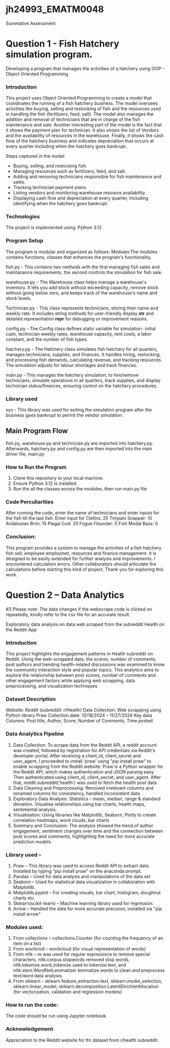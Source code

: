 # jh24993_EMATM0048
Summative Assessment

# Question 1 - Fish Hatchery simulation program.

Developing a program that manages the activities of a hatchery using OOP – Object Oriented Programming

### Introduction

This project uses Object Oriented Programming to create a model that coordinates the running of a fish hatchery business. The model oversees activities like buying, selling and restocking of fish and the resources used in handling the fish (fertilizers, feed, salt). The model also manages the addition and removal of technicians that are in charge of the fish maintenance and sale. Another interesting part of the model is the fact that it shows the payment plan for technician. It also shows the list of Vendors and the availability of resources in the warehouse. Finally, it shows the cash flow of the hatchery business and indicates depreciation that occurs at every quarter including when the hatchery goes bankrupt.

Steps captured in the model
- Buying, selling, and restocking fish.
- Managing resources such as fertilizers, feed, and salt.
- Adding and removing technicians responsible for fish maintenance and sales.
- Tracking technician payment plans.
- Listing vendors and monitoring warehouse resource availability.
- Displaying cash flow and depreciation at every quarter, including identifying when the hatchery goes bankrupt.

### Technologies
The project is implemented using:
Python 3.12

### Program Setup
The program is modular and organized as follows:
Modules:The modules contains functions, classes that enhances the program's functionality.

fish.py - This contains two methods with the first managing fish sales and maintanance requirements, the second controls the simulation for fish sale.

warehouse.py - The Warehouse class helps manage a warehouse's inventory. It lets you add stock without exceeding capacity, remove stock without going below zero, and keeps track of the warehouse's name and stock levels.

Technician.py - This class represents technicians, storing their name and weekly rate. It includes string methods for user-friendly display __str__ and detailed representation __repr__ for debugging or improvement reasons.

config.py - The Config class defines static variable for simulation- initial cash, technician weekly rates, warehouse capacity, rent costs, a labor constant, and the number of fish types.

hatchery.py - The Hatchery class simulates fish hatchery for all quarters, manages technicians, supplies, and finances. It handles hiring, restocking, and processing fish demands, calculating revenue, and tracking resources. The simulation adjusts for labour shortages and track finances.

main.py - This manages the hatchery simulation, to hire/remove technicians, simulate operations in all quarters, track supplies, and display technician status/finances, ensuring control on the hatchery procedures.

### Library used

sys - This library was used for exiting the simulation program after the business goes bankrupt to permit the vendor simulation.

## Main Program Flow
fish.py, warehouse.py and technician.py are imported into hatchery.py. Afterwards, hatchery.py and config.py are then imported into the main driver file, main.py

### How to Run the Program
1. Clone this repository to your local machine.
2. Ensure Python 3.12 is installed.
3. Run the all the classes across the modules, then run main.py file

### Code Perculiarities
After running the code, enter the name of technicians and enter inputs for the fish till the last fish.
Enter input for Clefins: 25
Timpani Snapper: 10
Andalusian Brim: 15
Plagal Cod: 20
Fogue Flounder: 0
Fish Modal Bass: 0


### Conclusion:
This program provides a system to manage the activities of a fish hatchery fish sell, employee employmet, resources and finance management. It is designed to be easily extended for further analysis and improvements. I encountered calculation errors. Other collaborators should articulate the calculations before starting this kind of project. Thank you for exploring this work.

































































































# Question 2 – Data Analytics

#3 Please note: The data changes if the webscrape code is clicked on repeatedly, kindly refer to the csv file for an accurate result.

Exploratory data analysis on data web scraped from the subreddit Health on the Reddit App

### Introduction
This project highlights the engagement patterns in Health subreddit on Reddit. Using the web-scrapped data, the scores, number of comments, post authors and trending health-related discussions was examined to know the community interaction style and popular topics. This analytics aims to explore the relationship between post scores, number of comments and other engagement factors while applying web scrapping, data preprocessing, and visualization techniques.

### Dataset Description
Website: Reddit (subreddit: r/Health)
Data Collection: Web scrapping using Python library Praw
Collection date: 10/18/2024 – 11/27/2024
Key data Columns: Post title, Author, Score, Number of Comments, Time posted.

### Data Analytics Pipeline
1.	Data Collection: To scrape data from the Reddit API, a reddit account was created, followed by registration for API credentials via Reddit's developer portal. After receiving a client_id, client_secret and user_agent, I proceeded to install ‘praw’ using "pip install praw" to enable scrapping from the Reddit website. Praw is a Python wrapper for the Reddit API, which makes authentication and JSON parsing easy. Then authenticated using client_id, client_secret, and user_agent. After that, reddit.subreddit('health') was used to fetch the health post data.
2.	Data Cleaning and Preprocessing: Removed irrelevant columns and renamed columns for consistency, handled inconsistent data.
3.	Exploratory Data Analysis: Statistics – mean, median, range & standard deviation. Visualise relationships using bar charts, health maps, sentimental analysis.
4.	Visualisation: Using libraries like Matplotlib, Seaborn, Plotly to create correlation heatmaps, word clouds, bar charts
5.	Summary and Conclusion: The analysis showed the trend of author engagement, sentiment changes over time and the connection between post scores and comments, highlighting the need for more accurate prediction models.

### Library used –
1.	Praw –  This library was used to access Reddit API to extract data. Installed by typing “pip install praw” on the anaconda prompt.
2.	Pandas – Used for data analysis and manipulations of the data set
3.	Seaborn – Used for statistical data visualization in collaboration with Matplotlib.
4.	Matplotlib.pyplot – For creating visuals, bar chart, histogram, doughnut charts etc
5.	Sklearn(scikit-learn) – Machine learning library used for regression.
6.	Arrow – Handled the date for more accurate precision, installed via "pip install arrow"


### Modules used:
1.	From collections – collections.Counter (for counting the frequency of an item on a list)
2.	From wordclod – wordcloud (for visual representation of words)
3.	From nltk – re  was used for regular expressions to remove special characters, nltk.corpus.stopwords removed stop words, nltk.tokenize.word_tokenize used to tokenize text, and nltk.stem.WordNetLemmatizer lemmatize words to clean and preprocess text/word data analysis.
4.	From sklearn - sklearn.feature_extraction.text, sklearn.model_selection, sklearn.linear_model, sklearn.decomposition.LatentDirichletAllocation (for vectorization, validation and regression models)

### How to run the code:
The code should be run using Jupyter notebook.

### Acknowledgement
Appreciation to the Reddit website for thr dataset from r/health subreddit.




